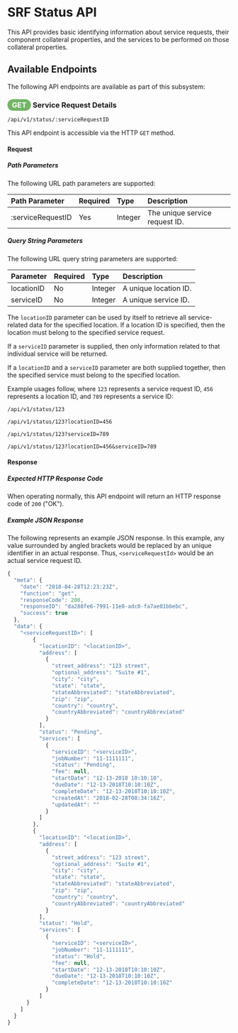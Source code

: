 # SRF Status API

This API provides basic identifying information about
service requests, their component collateral properties,
and the services to be performed on those collateral
properties.

## Available Endpoints

The following API endpoints are available as part of this
subsystem:

### <span style="background-color: #72b566; font-weight: bold; color: #ffffff; padding: 3px 10px; border-radius: 14px;">GET</span> **Service Request Details**

```text
/api/v1/status/:serviceRequestID
```

This API endpoint is accessible via the HTTP `GET` method.

#### Request

##### Path Parameters

The following URL path parameters are supported:

| Path Parameter | Required | Type | Description |
| :--- | :--- | :--- | :--- |
| :serviceRequestID | Yes | Integer | The unique service request ID. |

##### Query String Parameters

The following URL query string parameters are supported:

| Parameter | Required | Type | Description |
| :--- | :--- | :--- | :--- |
| locationID | No | Integer | A unique location ID. |
| serviceID | No | Integer | A unique service ID. |

The `locationID` parameter can be used by itself to retrieve
all service-related data for the specified location. If a
location ID is specified, then the location must belong to
the specified service request.

If a `serviceID` parameter is supplied, then only information
related to that individual service will be returned.

If a `locationID` and a `serviceID` parameter are both supplied
together, then the specified service must belong to the
specified location.

Example usages follow, where `123` represents a service request
ID, `456` represents a location ID, and `789` represents a
service ID:

```text
/api/v1/status/123
```

```text
/api/v1/status/123?locationID=456
```

```text
/api/v1/status/123?serviceID=789
```

```text
/api/v1/status/123?locationID=456&serviceID=789
```

#### Response

##### Expected HTTP Response Code

When operating normally, this API endpoint will return
an HTTP response code of `200` ("OK").

##### Example JSON Response

The following represents an example JSON response. In this
example, any value surrounded by angled brackets would be
replaced by an unique identifier in an actual response. Thus,
`<serviceRequestId>` would be an actual service request ID.

```javascript
{
  "meta": {
    "date": "2018-04-28T12:23:23Z",
    "function": "get",
    "responseCode": 200,
    "responseID": "da288fe6-7991-11e8-adc0-fa7ae01bbebc",
    "success": true
  },
  "data": {
    "<serviceRequestID>": [
        {
          "locationID": "<locationID>",
          "address": [
            {
              "street_address": "123 street",
              "optional_address": "Suite #1",
              "city": "city",
              "state": "state",
              "stateAbbreviated": "stateAbbreviated",
              "zip": "zip",
              "country": "country",
              "countryAbbreviated": "countryAbbreviated"
            }
          ],
          "status": "Pending",
          "services": [
            {
              "serviceID": "<serviceID>",
              "jobNumber": "11-1111111",
              "status": "Pending",
              "fee": null,
              "startDate": "12-13-2018 10:10:10",
              "dueDate": "12-13-2018T10:10:10Z",
              "completeDate": "12-13-2018T10:10:10Z",
              "createdAt": "2018-02-28T08:34:16Z",
              "updatedAt": ""
            }
          ]
        },
        {
          "locationID": "<locationID>",
          "address": [
            {
              "street_address": "123 street",
              "optional_address": "Suite #1",
              "city": "city",
              "state": "state",
              "stateAbbreviated": "stateAbbreviated",
              "zip": "zip",
              "country": "country",
              "countryAbbreviated": "countryAbbreviated"
            }
          ],
          "status": "Hold",
          "services": [
            {
              "serviceID": "<serviceID>",
              "jobNumber": "11-1111111",
              "status": "Hold",
              "fee": null,
              "startDate": "12-13-2018T10:10:10Z",
              "dueDate": "12-13-2018T10:10:10Z",
              "completeDate": "12-13-2018T10:10:10Z"
            }
          ]
      }
    ]
  }
}
```
